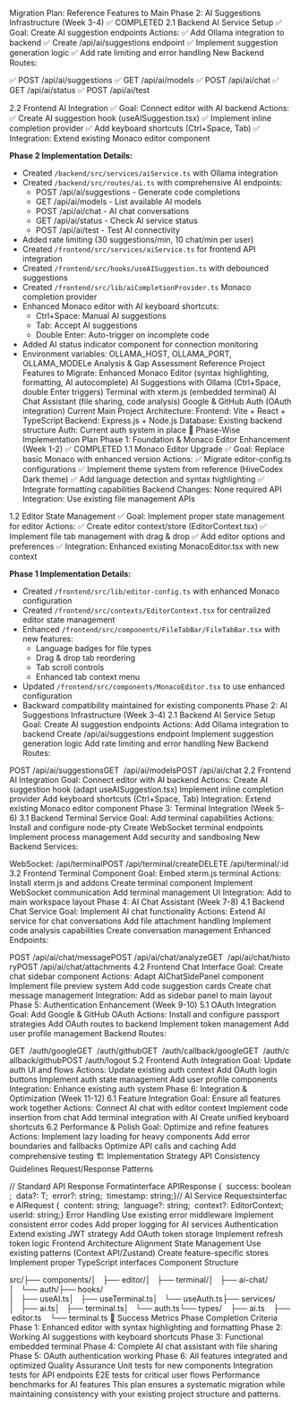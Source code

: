 Migration Plan: Reference Features to Main Phase 2: AI Suggestions Infrastructure (Week 3-4) ✅ COMPLETED
2.1 Backend AI Service Setup ✅
Goal: Create AI suggestion endpoints
Actions:
✅ Add Ollama integration to backend
✅ Create /api/ai/suggestions endpoint
✅ Implement suggestion generation logic
✅ Add rate limiting and error handling
New Backend Routes:

✅ POST /api/ai/suggestions
✅ GET  /api/ai/models
✅ POST /api/ai/chat
✅ GET  /api/ai/status
✅ POST /api/ai/test

2.2 Frontend AI Integration ✅
Goal: Connect editor with AI backend
Actions:
✅ Create AI suggestion hook (useAISuggestion.tsx)
✅ Implement inline completion provider
✅ Add keyboard shortcuts (Ctrl+Space, Tab)
✅ Integration: Extend existing Monaco editor component

**Phase 2 Implementation Details:**
- Created `/backend/src/services/aiService.ts` with Ollama integration
- Created `/backend/src/routes/ai.ts` with comprehensive AI endpoints:
  - POST /api/ai/suggestions - Generate code completions
  - GET /api/ai/models - List available AI models
  - POST /api/ai/chat - AI chat conversations
  - GET /api/ai/status - Check AI service status
  - POST /api/ai/test - Test AI connectivity
- Added rate limiting (30 suggestions/min, 10 chat/min per user)
- Created `/frontend/src/services/aiService.ts` for frontend API integration
- Created `/frontend/src/hooks/useAISuggestion.ts` with debounced suggestions
- Created `/frontend/src/lib/aiCompletionProvider.ts` Monaco completion provider
- Enhanced Monaco editor with AI keyboard shortcuts:
  - Ctrl+Space: Manual AI suggestions
  - Tab: Accept AI suggestions
  - Double Enter: Auto-trigger on incomplete code
- Added AI status indicator component for connection monitoring
- Environment variables: OLLAMA_HOST, OLLAMA_PORT, OLLAMA_MODELe Analysis & Gap Assessment
Reference Project Features to Migrate:
Enhanced Monaco Editor (syntax highlighting, formatting, AI autocomplete)
AI Suggestions with Ollama (Ctrl+Space, double Enter triggers)
Terminal with xterm.js (embedded terminal)
AI Chat Assistant (file sharing, code analysis)
Google & GitHub Auth (OAuth integration)
Current Main Project Architecture:
Frontend: Vite + React + TypeScript
Backend: Express.js + Node.js
Database: Existing backend structure
Auth: Current auth system in place
🚀 Phase-Wise Implementation Plan
Phase 1: Foundation & Monaco Editor Enhancement (Week 1-2) ✅ COMPLETED
1.1 Monaco Editor Upgrade ✅
Goal: Replace basic Monaco with enhanced version
Actions:
✅ Migrate editor-config.ts configurations
✅ Implement theme system from reference (HiveCodex Dark theme)
✅ Add language detection and syntax highlighting
✅ Integrate formatting capabilities
Backend Changes: None required
API Integration: Use existing file management APIs

1.2 Editor State Management ✅
Goal: Implement proper state management for editor
Actions:
✅ Create editor context/store (EditorContext.tsx)
✅ Implement file tab management with drag & drop
✅ Add editor options and preferences
✅ Integration: Enhanced existing MonacoEditor.tsx with new context

**Phase 1 Implementation Details:**
- Created `/frontend/src/lib/editor-config.ts` with enhanced Monaco configuration
- Created `/frontend/src/contexts/EditorContext.tsx` for centralized editor state management
- Enhanced `/frontend/src/components/FileTabBar/FileTabBar.tsx` with new features:
  - Language badges for file types
  - Drag & drop tab reordering
  - Tab scroll controls
  - Enhanced tab context menu
- Updated `/frontend/src/components/MonacoEditor.tsx` to use enhanced configuration
- Backward compatibility maintained for existing components
Phase 2: AI Suggestions Infrastructure (Week 3-4)
2.1 Backend AI Service Setup
Goal: Create AI suggestion endpoints
Actions:
Add Ollama integration to backend
Create /api/ai/suggestions endpoint
Implement suggestion generation logic
Add rate limiting and error handling
New Backend Routes:

POST /api/ai/suggestionsGET  /api/ai/modelsPOST /api/ai/chat
2.2 Frontend AI Integration
Goal: Connect editor with AI backend
Actions:
Create AI suggestion hook (adapt useAISuggestion.tsx)
Implement inline completion provider
Add keyboard shortcuts (Ctrl+Space, Tab)
Integration: Extend existing Monaco editor component
Phase 3: Terminal Integration (Week 5-6)
3.1 Backend Terminal Service
Goal: Add terminal capabilities
Actions:
Install and configure node-pty
Create WebSocket terminal endpoints
Implement process management
Add security and sandboxing
New Backend Services:

WebSocket: /api/terminalPOST /api/terminal/createDELETE /api/terminal/:id
3.2 Frontend Terminal Component
Goal: Embed xterm.js terminal
Actions:
Install xterm.js and addons
Create terminal component
Implement WebSocket communication
Add terminal management UI
Integration: Add to main workspace layout
Phase 4: AI Chat Assistant (Week 7-8)
4.1 Backend Chat Service
Goal: Implement AI chat functionality
Actions:
Extend AI service for chat conversations
Add file attachment handling
Implement code analysis capabilities
Create conversation management
Enhanced Endpoints:

POST /api/ai/chat/messagePOST /api/ai/chat/analyzeGET  /api/ai/chat/historyPOST /api/ai/chat/attachments
4.2 Frontend Chat Interface
Goal: Create chat sidebar component
Actions:
Adapt AIChatSidePanel component
Implement file preview system
Add code suggestion cards
Create chat message management
Integration: Add as sidebar panel to main layout
Phase 5: Authentication Enhancement (Week 9-10)
5.1 OAuth Integration
Goal: Add Google & GitHub OAuth
Actions:
Install and configure passport strategies
Add OAuth routes to backend
Implement token management
Add user profile management
Backend Routes:

GET  /auth/googleGET  /auth/githubGET  /auth/callback/googleGET  /auth/callback/githubPOST /auth/logout
5.2 Frontend Auth Integration
Goal: Update auth UI and flows
Actions:
Update existing auth context
Add OAuth login buttons
Implement auth state management
Add user profile components
Integration: Enhance existing auth system
Phase 6: Integration & Optimization (Week 11-12)
6.1 Feature Integration
Goal: Ensure all features work together
Actions:
Connect AI chat with editor context
Implement code insertion from chat
Add terminal integration with AI
Create unified keyboard shortcuts
6.2 Performance & Polish
Goal: Optimize and refine features
Actions:
Implement lazy loading for heavy components
Add error boundaries and fallbacks
Optimize API calls and caching
Add comprehensive testing
🏗️ Implementation Strategy
API Consistency Guidelines
Request/Response Patterns

// Standard API Response Formatinterface APIResponse<T> {  success: boolean;  data?: T;  error?: string;  timestamp: string;}// AI Service Requestsinterface AIRequest {  content: string;  language?: string;  context?: EditorContext;  userId: string;}
Error Handling
Use existing error middleware
Implement consistent error codes
Add proper logging for AI services
Authentication
Extend existing JWT strategy
Add OAuth token storage
Implement refresh token logic
Frontend Architecture Alignment
State Management
Use existing patterns (Context API/Zustand)
Create feature-specific stores
Implement proper TypeScript interfaces
Component Structure

src/├── components/│   ├── editor/│   ├── terminal/│   ├── ai-chat/│   └── auth/├── hooks/│   ├── useAI.ts│   ├── useTerminal.ts│   └── useAuth.ts├── services/│   ├── ai.ts│   ├── terminal.ts│   └── auth.ts└── types/    ├── ai.ts    ├── editor.ts    └── terminal.ts
🎯 Success Metrics
Phase Completion Criteria
Phase 1: Enhanced editor with syntax highlighting and formatting
Phase 2: Working AI suggestions with keyboard shortcuts
Phase 3: Functional embedded terminal
Phase 4: Complete AI chat assistant with file sharing
Phase 5: OAuth authentication working
Phase 6: All features integrated and optimized
Quality Assurance
Unit tests for new components
Integration tests for API endpoints
E2E tests for critical user flows
Performance benchmarks for AI features
This plan ensures a systematic migration while maintaining consistency with your existing project structure and patterns.